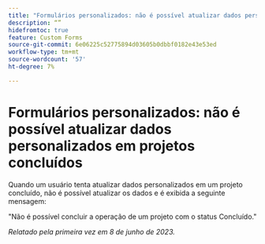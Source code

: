 ```yaml
---
title: "Formulários personalizados: não é possível atualizar dados personalizados em projetos concluídos"
description: “”
hidefromtoc: true
feature: Custom Forms
source-git-commit: 6e06225c52775894d03605b0dbbf0182e43e53ed
workflow-type: tm+mt
source-wordcount: '57'
ht-degree: 7%

---
```



# Formulários personalizados: não é possível atualizar dados personalizados em projetos concluídos

Quando um usuário tenta atualizar dados personalizados em um projeto concluído, não é possível atualizar os dados e é exibida a seguinte mensagem:

&quot;Não é possível concluir a operação de um projeto com o status Concluído.&quot;

_Relatado pela primeira vez em 8 de junho de 2023._
